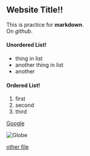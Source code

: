 ## Website Title!!
This is practice for **markdown**.  
On _github_.

#### Unordered List!
* thing in list
* another thing in list
* another

#### Ordered List!
1. first
2. second
3. third

[Google](https://www.google.com)

![Globe](https://cdn.pixabay.com/photo/2016/04/24/04/53/globe-1348777_1280.png)

[other file](newFile.md)

